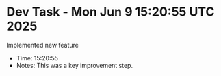 # Dev Task - Mon Jun  9 15:20:55 UTC 2025
Implemented new feature
- Time: 15:20:55
- Notes: This was a key improvement step.
